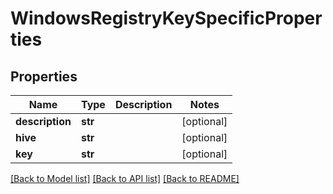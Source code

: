 # WindowsRegistryKeySpecificProperties

## Properties
Name | Type | Description | Notes
------------ | ------------- | ------------- | -------------
**description** | **str** |  | [optional] 
**hive** | **str** |  | [optional] 
**key** | **str** |  | [optional] 

[[Back to Model list]](../README.md#documentation-for-models) [[Back to API list]](../README.md#documentation-for-api-endpoints) [[Back to README]](../README.md)


